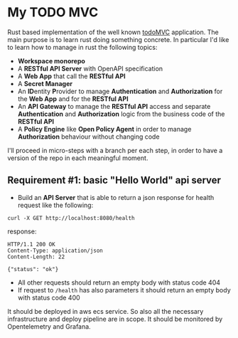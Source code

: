 # My TODO MVC

Rust based implementation of the well known [todoMVC](https://todomvc.com/) application. The main purpose is to learn rust doing something concrete.
In particular I'd like to learn how to manage in rust the following topics:
- **Workspace monorepo**
- A **RESTful API Server** with OpenAPI specification
- A **Web App** that call the **RESTful API**
- A **Secret Manager**
- An **ID**entity **P**rovider to manage **Authentication** and **Authorization** for the **Web App** and for the **RESTful API**
- An **API Gateway** to manage the **RESTful API** access and separate **Authentication** and **Authorization** logic from the business code of the **RESTful API**
- A **Policy Engine** like **Open Policy Agent** in order to manage **Authorization** behaviour without changing code

I'll proceed in micro-steps with a branch per each step, in order to have a version of the repo in each meaningful moment.

## Requirement \#1: basic "Hello World" api server
- Build an **API Server** that is able to return a json response for health request like the following:
```
curl -X GET http://localhost:8080/health
```

response:
```http
HTTP/1.1 200 OK
Content-Type: application/json
Content-Length: 22

{"status": "ok"}
```
- All other requests should return an empty body with status code 404
- If request to `/health` has also parameters it should return an empty body with status code 400

It should be deployed in aws ecs service. So also all the necessary infrastructure and deploy pipeline are in scope.
It should be monitored by Opentelemetry and Grafana.
